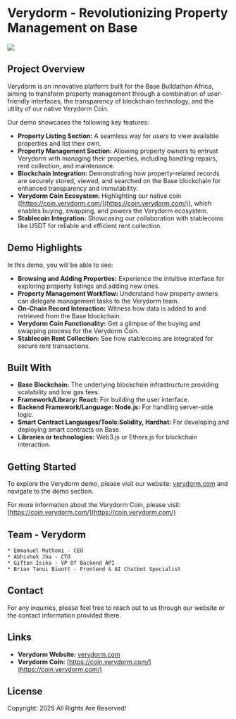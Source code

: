 # Verydorm - Revolutionizing Property Management on Base
 ![](https://coin.verydorm.com/Verydorm_logo.png)
## Project Overview
 
Verydorm is an innovative platform built for the Base Buildathon Africa, aiming to transform property management through a combination of user-friendly interfaces, the transparency of blockchain technology, and the utility of our native Verydorm Coin.
 
Our demo showcases the following key features:
 
* **Property Listing Section:** A seamless way for users to view available properties and list their own.
* **Property Management Section:** Allowing property owners to entrust Verydorm with managing their properties, including handling repairs, rent collection, and maintenance.
* **Blockchain Integration:** Demonstrating how property-related records are securely stored, viewed, and searched on the Base blockchain for enhanced transparency and immutability.
* **Verydorm Coin Ecosystem:** Highlighting our native coin ([https://coin.verydorm.com/](https://coin.verydorm.com/)), which enables buying, swapping, and powers the Verydorm ecosystem.
* **Stablecoin Integration:** Showcasing our collaboration with stablecoins like USDT for reliable and efficient rent collection.
 
## Demo Highlights
 
In this demo, you will be able to see:
 
* **Browsing and Adding Properties:** Experience the intuitive interface for exploring property listings and adding new ones.
* **Property Management Workflow:** Understand how property owners can delegate management tasks to the Verydorm team.
* **On-Chain Record Interaction:** Witness how data is added to and retrieved from the Base blockchain.
* **Verydorm Coin Functionality:** Get a glimpse of the buying and swapping process for the Verydorm Coin.
* **Stablecoin Rent Collection:** See how stablecoins are integrated for secure rent transactions.
 
## Built With
 
* **Base Blockchain:** The underlying blockchain infrastructure providing scalability and low gas fees.
* **Framework/Library: React:** For building the user interface.
* **Backend Framework/Language: Node.js:** For handling server-side logic.
* **Smart Contract Languages/Tools:Solidity, Hardhat:** For developing and deploying smart contracts on Base.
* **Libraries or technologies:** Web3.js or Ethers.js for blockchain interaction.
 
## Getting Started
 
To explore the Verydorm demo, please visit our website: [verydorm.com](https://verydorm.com) and navigate to the demo section.
 
For more information about the Verydorm Coin, please visit: [https://coin.verydorm.com/](https://coin.verydorm.com/)
 
## Team - Verydorm
    * Emmanuel Muthomi - CEO
    * Abhishek Jha - CTO
    * Gifton Isika - VP Of Backend API
    * Brian Tanui Biwott - Frontend & AI Chatbot Specialist 
 
## Contact
 
For any inquiries, please feel free to reach out to us through our website or the contact information provided there.
 
## Links
 
* **Verydorm Website:** [verydorm.com](https://verydorm.com)
* **Verydorm Coin:** [https://coin.verydorm.com/](https://coin.verydorm.com/)
 
## License
 
Copyright: 2025 All Rights Are Reserved!
